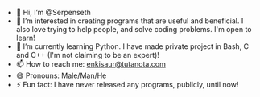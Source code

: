 - 👋 Hi, I’m @Serpenseth
- 👀 I’m interested in creating programs that are useful and beneficial. I also love trying to help people, and solve coding problems. I'm open to learn!
- 🌱 I’m currently learning Python. I have made private project in Bash, C and C++ (I'm not claiming to be an expert)!
- 📫 How to reach me: enkisaur@tutanota.com
- 😄 Pronouns: Male/Man/He
- ⚡ Fun fact: I have never released any programs, publicly, until now!

<!---
Serpenseth/Serpenseth is a ✨ special ✨ repository because its `README.md` (this file) appears on your GitHub profile.
You can click the Preview link to take a look at your changes.
--->
